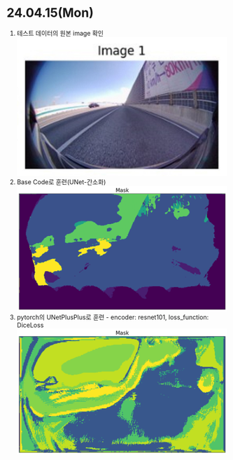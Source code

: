 # 24.04.15(Mon)
1. 테스트 데이터의 원본 image 확인
![test_image](../data/result/7_week_origin_image.jpg)
2. Base Code로 훈련(UNet-간소화)
![UNet_image](../data/result/7_week_UNet_image.png)
3. pytorch의 UNetPlusPlus로 훈련 - encoder: resnet101, loss_function: DiceLoss
![UNet_image](../data/result/7_week_UNetPlusPlus_image.png) 
